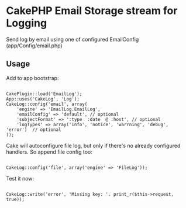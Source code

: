 # CakePHP Email Storage stream for Logging

Send log by email using one of configured EmailConfig (app/Config/email.php)

## Usage

Add to app bootstrap:

<pre><code>
CakePlugin::load('EmailLog');
App::uses('CakeLog', 'Log');
CakeLog::config('email', array(
	'engine' => 'EmailLog.EmailLog', 
	'emailConfig' => 'default', // optional
	'subjectFormat' => ':type  :date  @ :host', // optional
	'logTypes' => array('info', 'notice', 'warrning', 'debug', 'error')  // optional
));
</code></pre>

Cake will autoconfigure file log, but only if there's no already configured handlers. So append file config too:

<pre><code>
CakeLog::config('file', array('engine' => 'FileLog'));
</code></pre>

Test it now:

<pre><code>
CakeLog::write('error', 'Missing key: '. print_r($this->request, true));
</code></pre>